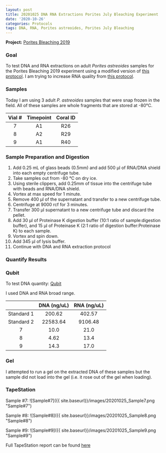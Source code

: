 ```yaml
---
layout: post
title: 20201025 DNA RNA Extractions Porites July Bleaching Experiment
date: '2020-10-26'
categories: Protocols
tags: DNA, RNA, Porites astreoides, Porites July Bleaching
---
```


**Project:** [Porites Bleaching 2019](https://github.com/kevinhwong1/Porites_Rim_Bleaching_2019)


### Goal
To test DNA and RNA extractions on adult *Porites astreoides* samples for the Porites Bleaching 2019 experiment using a modified version of [this protocol](https://kevinhwong1.github.io/KevinHWong_Notebook/DNA-RNA-Extractions-on-P.-astreoides-larvae-BEAD-BEATING/). I am trying to increase RNA quality from [this protocol](https://kevinhwong1.github.io/KevinHWong_Notebook/20201022-DNA-RNA-Extractions-Porites-July-Bleaching-Experiment/).

### Samples

Today I am using 3 adult *P. astreoides* samples that were snap frozen in the field. All of these samples are whole fragments that are stored at -80&deg;C.

| Vial # 	| Timepoint 	| Coral ID 	|
|:------:	|:---------:	|:--------:	|
|    7   	|     A1    	|    R26   	|
|    8   	|     A2    	|    R29   	|
|    9   	|     A1    	|    R40   	|



### Sample Preparation and Digestion
1. Add 0.25 mL of glass beads (0.5mm) and add 500 μl of RNA/DNA shield into each empty centrifuge tube.
2. Take samples out from -80 &deg;C on dry ice.
3. Using sterile clippers, add 0.25mm of tissue into the centrifuge tube with beads and RNA/DNA shield.  
4. Vortex at max speed for 1 minute.
5. Remove 400 μl of the supernatant and transfer to a new centrifuge tube.
6. Centrifuge at 9000 rcf for 3 minutes.
7. Transfer 300 μl supernatant to a new centrifuge tube and discard the pellet.
8. Add 30 μl of Proteinase K digestion buffer (10:1 ratio of sample:digestion buffer), and 15 μl of Proteinase K (2:1 ratio of digestion buffer:Proteinase K) to each sample.
9. Vortex and spin down.
10. Add 345 μl of lysis buffer.
11. Continue with DNA and RNA extraction protocol

### Quantify Results

### Qubit
To test DNA quantity: [Qubit](https://github.com/emmastrand/EmmaStrand_Notebook/blob/master/_posts/2019-05-31-Qubit-Protocol.md)  

I used DNA and RNA broad range.

|            	| DNA (ng/uL) 	| RNA (ng/uL) 	|
|:----------:	|:-----------:	|:-----------:	|
| Standard 1 	|    200.62   	|    402.57   	|
| Standard 2 	|   22583.64  	|   9106.48   	|
|      7     	|     10.0    	|     21.0    	|
|      8     	|     4.62    	|     13.4    	|
|      9     	|     14.3    	|     17.0    	|


### Gel

I attempted to run a gel on the extracted DNA of these samples but the sample did not load into the gel (i.e. it rose out of the gel when loading).

### TapeStation

Sample #7:
![Sample#7]({{ site.baseurl}}/images/20201025_Sample7.png "Sample#7")

Sample #8:
![Sample#8]({{ site.baseurl}}/images/20201025_Sample8.png "Sample#8")

Sample #9:
![Sample#9]({{ site.baseurl}}/images/20201025_Sample9.png "Sample#9")

Full TapeStation report can be found [here](https://github.com/kevinhwong1/KevinHWong_Notebook/blob/master/images/Tapestation_Results/2020-10-25_tapestation.pdf)
